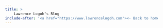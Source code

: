 ```yaml
---
title: > 
    Lawrence Logoh's Blog
include-after: '<a href="https://www.lawrencelogoh.com"><- Back to home</a>'
---
```

